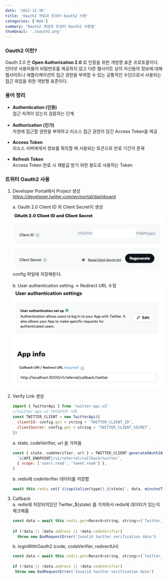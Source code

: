 ```yaml
---
date: '2022-12-30'
title: 'Oauth2 개념과 트위터 Oauth2 사용'
categories: ['Web']
summary: 'Oauth2 개념과 트위터 Oauth2 사용법'
thumbnail: './oauth2.png'
---
```


### Oauth2 이란?

Oauth 2.0 은 **Open Authorization 2.0** 로 인증을 위한 개방향 표준 프로토콜이다.</br>
인터넷 사용자들이 비밀번호를 제공하지 않고 다른 웹사이트 상의 자신들의 정보에 대해 웹사이트나 애플리케이션의 접근 권한을 부여할 수 있는 공통적인 수단으로서 사용되는 접근 위임을 위한 개방형 표준이다.

### 용어 정리

- **Authentication (인증)**
  </br> 접근 자격이 있는지 검증하는 단계</br></br>
- **Authorization (인가)**
  </br> 자원에 접근할 권한을 부여하고 리소스 접근 권한이 담긴 Access Token을 제공</br></br>
- **Access Token**
  </br> 리소스 서버에게서 정보를 획득할 때 사용되는 토큰으로 만료 기간이 존재</br></br>
- **Refresh Token**
  </br> Access Token 만료 시 재발급 받기 위한 용도로 사용하는 Token

### 트위터 Oauth2 사용

1.  Developer Portal에서 Project 생성</br>
    https://developer.twiiter.com/en/portal/dashboard </br>

    a. Oauth 2.0 Client ID 와 Client Secret이 생성</br>
    <img src="./oauth2_twitter1.png"></img></br>
    config 파일에 저장해둔다.</br></br>
    b. User authentication setting -> Redirect URL 수정
    <img src="./oauth2_twitterUrl.png"></img></br>

2.  Verify Link 생성
    ```javascript
    import { TwitterApi } from 'twitter-api-v2'
    //twitter-api-v2 라이브러리 사용
    const TWITTER_CLIENT = new TwitterApi({
      clientId: config.get < string > 'TWITTER_CLIENT_ID',
      clientSecret: config.get < string > 'TWITTER_CLIENT_SECRET',
    })
    ```
    a. state, codeVerifier, url 을 가져옴
    ```javascript
    const { state, codeVerifier, url } = TWITTER_CLIENT.generateOAuth2AuthLink(
      `${API_ENDPOINT}/v1/referral/callback/twitter`,
      { scope: ['users.read', 'tweet.read'] },
    )
    ```
    b. redis에 codeVerifier 데이터를 저장함
    ```javascript
    await this.redis.set(`${capitalize(type)}_${state}`, data, minutesToSeconds(10))
    ```
3.  Callback</br>
    a. redis에 저장되어있던 Twitter\_${state} 를 가져와서 redis에 데이터가 있는지 체크해줌

    ```javascript
    const data = await this.redis.get<Record<string, string>>(`Twitter_${state}`)

    if (!data || !data.address || !data.codeVerifier)
      throw new BadRequestError('Invalid twitter verification data')
    ```

    b. loginWithOauth2 (code, codeVerifier, redirectUri)

    ```javascript
    const data = await this.redis.get<Record<string, string>>(`Twitter_${state}`)

    if (!data || !data.address || !data.codeVerifier)
     throw new BadRequestError('Invalid twitter verification data')
    ```

